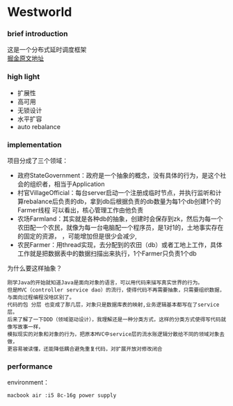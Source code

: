 # Westworld

### brief introduction
这是一个分布式延时调度框架  
[掘金原文地址](https://juejin.cn/post/6951905809617911845)

### high light
- 扩展性
- 高可用
- 无锁设计
- 水平扩容
- auto rebalance

### implementation
项目分成了三个领域：  
- 政府StateGovernment：政府是一个抽象的概念，没有具体的行为，是这个社会的组织者，相当于Application
- 村官VillageOfficial：每台server启动一个注册成临时节点，并执行监听和计算rebalance后负责的db，拿到db后根据负责的db数量为每1个db创建1个的Farmer线程
可以看出，核心管理工作由他负责
- 农场Farmland：其实就是各种db的抽象，创建时会保存到zk，然后为每一个农田配一个农民，就像为每一台电脑配一个程序员，是1对1的，土地事实存在的固定的资源，
，可能增加但是很少会减少,
- 农民Farmer：用thread实现，去分配到的农田（db）或者工地上工作，具体工作就是把数据表中的数据扫描出来执行，1个Farmer只负责1个db

为什么要这样抽象？  
```
刚学Java的开始就知道Java是面向对象的语言，可以用代码来描写真实世界的行为。
但是MVC（controller service dao）的流行，使得代码不再需要抽象，只需要组织数据，与面向过程编程没啥区别了。
代码的包 分层 也变成了那几层，对象只是数据库表的映射,业务逻辑基本都写在了service层。
后来了解了一下DDD（领域驱动设计），我理解还是一种分类方式，这样的分类方式使得写代码就像写故事一样，
模拟现实的对象和对象的行为，把原本MVC中service层的流水账逻辑分散给不同的领域对象去做，
更容易被读懂，还能降低耦合避免重复代码，对扩展开放对修改闭合
```

### performance
environment：
```
macbook air :i5 8c-16g power supply
```
